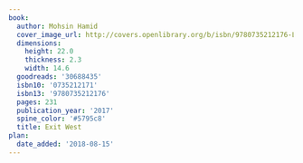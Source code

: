 ```yaml
---
book:
  author: Mohsin Hamid
  cover_image_url: http://covers.openlibrary.org/b/isbn/9780735212176-L.jpg
  dimensions:
    height: 22.0
    thickness: 2.3
    width: 14.6
  goodreads: '30688435'
  isbn10: '0735212171'
  isbn13: '9780735212176'
  pages: 231
  publication_year: '2017'
  spine_color: '#5795c8'
  title: Exit West
plan:
  date_added: '2018-08-15'
---
```

